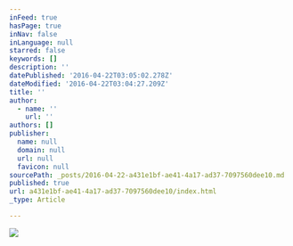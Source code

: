 ```yaml
---
inFeed: true
hasPage: true
inNav: false
inLanguage: null
starred: false
keywords: []
description: ''
datePublished: '2016-04-22T03:05:02.278Z'
dateModified: '2016-04-22T03:04:27.209Z'
title: ''
author:
  - name: ''
    url: ''
authors: []
publisher:
  name: null
  domain: null
  url: null
  favicon: null
sourcePath: _posts/2016-04-22-a431e1bf-ae41-4a17-ad37-7097560dee10.md
published: true
url: a431e1bf-ae41-4a17-ad37-7097560dee10/index.html
_type: Article

---
```

![](https://the-grid-user-content.s3-us-west-2.amazonaws.com/f1a01522-8396-43d5-8d1e-514a43115405.jpg)